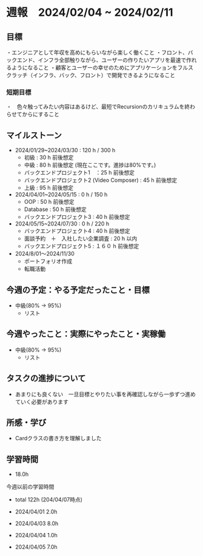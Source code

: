 # 週報　2024/02/04 ~ 2024/02/11

## 目標
・エンジニアとして年収を高めにもらいながら楽しく働くこと
・フロント、バックエンド、インフラ全部触りながら、ユーザーの作りたいアプリを最速で作れるようになること
・顧客とユーザーの幸せのためにアプリケーションをフルスクラッチ（インフラ、バック、フロント）で開発できるようになること

### 短期目標
・　色々触ってみたい内容はあるけど、最短でRecursionのカリキュラムを終わらせてからにすること

## マイルストーン
- 2024/01/29~2024/03/30 : 120 h / 300 h
    - 初級 : 30 h 前後想定
    - 中級 : 80 h 前後想定 (現在ここです。進捗は80%です。)
    - バックエンドプロジェクト1　：25 h 前後想定
    - バックエンドプロジェクト2 (Video Composer) : 45 h 前後想定
    - 上級 : 95 h 前後想定
- 2024/04/01~2024/05/15 : 0 h / 150 h
    - OOP : 50 h 前後想定
    - Database : 50 h 前後想定
    - バックエンドプロジェクト3  : 40 h 前後想定
- 2024/05/15~2024/07/30 : 0 h / 220 h
    - バックエンドプロジェクト4  : 40 h 前後想定
    - 面談予約　＋　入社したい企業調査 : 20 h 以内
    - バックエンドプロジェクト5  : １６０ h 前後想定
- 2024/8/01〜2024/11/30
    - ポートフォリオ作成
    - 転職活動

## 今週の予定：やる予定だったこと・目標
- 中級(80% -> 95%)
    - リスト
    
## 今週やったこと：実際にやったこと・実稼働
- 中級(80% -> 95%)
    - リスト

## タスクの進捗について
- あまりにも良くない　一旦目標とやりたい事を再確認しながら一歩ずつ進めていく必要があります

## 所感・学び
- Cardクラスの書き方を理解しました

## 学習時間
- 18.0h

今週以前の学習時間
- total 122h (204/04/07時点) 

- 2024/04/01 2.0h
- 2024/04/03 8.0h
- 2024/04/04 1.0h
- 2024/04/05 7.0h
